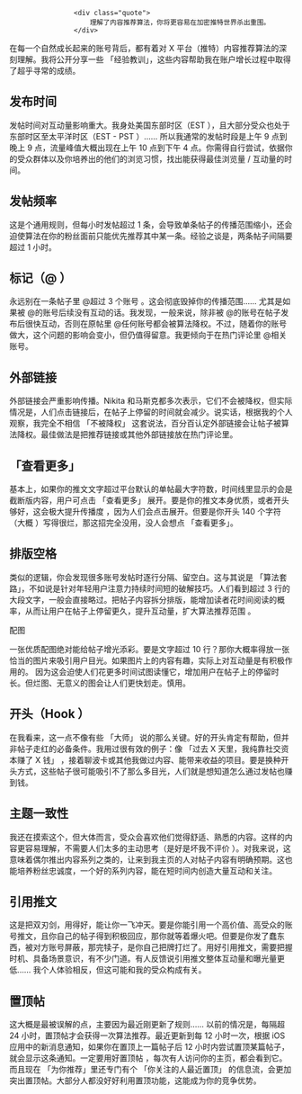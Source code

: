 
                    <div class="quote">
                        理解了内容推荐算法，你将更容易在加密推特世界杀出重围。
                    </div>

<p>在每一个自然成长起来的账号背后，都有着对 X 平台（推特）内容推荐算法的深刻理解。我将公开分享一些 「经验教训」，这些内容帮助我在账户增长过程中取得了超乎寻常的成绩。</p>

<h2>发布时间</h2>

<p>发帖时间对互动量影响重大。我身处美国东部时区（EST ），且大部分受众也处于东部时区至太平洋时区（EST - PST ）&hellip;&hellip; 所以我通常的发帖时段是上午 9 点到晚上 9 点，流量峰值大概出现在上午 10 点到下午 4 点。你需得自行尝试，依据你的受众群体以及你培养出的他们的浏览习惯，找出能获得最佳浏览量 / 互动量的时间。</p>

<h2>发帖频率</h2>

<p>这是个通用规则，但每小时发帖超过 1 条，会导致单条帖子的传播范围缩小，还会迫使算法在你的粉丝面前只能优先推荐其中某一条。经验之谈是，两条帖子间隔要超过 1 小时。</p>

<h2>标记（@ ）</h2>

<p>永远别在一条帖子里 @超过 3 个账号 。这会彻底毁掉你的传播范围&hellip;&hellip; 尤其是如果被 @的账号后续没有互动的话。我发现，一般来说，除非被 @的账号在帖子发布后很快互动，否则在原帖里 @任何账号都会被算法降权。不过，随着你的账号做大，这个问题的影响会变小，但仍值得留意。我更倾向于在热门评论里 @相关账号。</p>

<h2>外部链接</h2>

<p>外部链接会严重影响传播。Nikita 和马斯克都多次表示，它们不会被降权，但实际情况是，人们点击链接后，在帖子上停留的时间就会减少。说实话，根据我的个人观察，我完全不相信 「不被降权」 这套说法，百分百认定外部链接会让帖子被算法降权。最佳做法是把推荐链接或其他外部链接放在热门评论里。</p>

<h2>「查看更多」</h2>

<p>基本上，如果你的推文文字超过平台默认的单帖最大字符数，时间线里显示的会是截断版内容，用户可点击 「查看更多」 展开。要是你的推文本身优质，或者开头够好，这会极大提升传播度 ，因为人们会点击展开。但要是你开头 140 个字符（大概 ）写得很烂，那这招完全没用，没人会想点 「查看更多」。</p>

<h2>排版空格</h2>

<p>类似的逻辑，你会发现很多账号发帖时逐行分隔、留空白。这与其说是 「算法套路」，不如说是针对年轻用户注意力持续时间短的破解技巧。人们看到超过 3 行的大段文字，一般会直接略过。把帖子内容拆分排版，能增加读者花时间阅读的概率，从而让用户在帖子上停留更久，提升互动量，扩大算法推荐范围 。</p>

<p>配图</p>

<p>一张优质配图绝对能给帖子增光添彩。要是文字超过 10 行？那你大概率得放一张恰当的图片来吸引用户目光。如果图片上的内容有趣，实际上对互动量是有积极作用的。 因为这会迫使人们花更多时间试图读懂它，增加用户在帖子上的停留时长。但烂图、无意义的图会让人们更快划走。慎用。</p>

<h2>开头（Hook ）</h2>

<p>在我看来，这一点不像有些 「大师」 说的那么关键。好的开头肯定有帮助，但并非帖子走红的必备条件。我用过很有效的例子：像 「过去 X 天里，我纯靠社交资本赚了 X 钱」 ，接着聊波卡或其他我做过内容、能带来收益的项目。要是换种开头方式，这些帖子很可能吸引不了那么多目光，人们就是想知道怎么通过发帖也赚到钱。</p>

<h2>主题一致性</h2>

<p>我还在摸索这个，但大体而言，受众会喜欢他们觉得舒适、熟悉的内容。这样的内容更容易理解，不需要人们太多的主动思考（是好是坏我不评价 ）。对我来说，这意味着偶尔推出内容系列之类的，让来到我主页的人对帖子内容有明确预期。这也能培养粉丝忠诚度，一个好的系列内容，能在短时间内创造大量互动和关注。</p>

<h2>引用推文</h2>

<p>这是把双刃剑，用得好，能让你一飞冲天。要是你能引用一个高价值、高受众的账号推文，且你自己的帖子得到积极回应，那你就等着爆火吧。但要是你发了蠢东西，被对方账号屏蔽，那完犊子，是你自己把牌打烂了。用好引用推文，需要把握时机、具备场景意识，有不少门道。有人反馈说引用推文整体互动量和曝光量更低&hellip;&hellip; 我个人体验相反，但这可能和我的受众构成有关。</p>

<h2>置顶帖</h2>

<p>这大概是最被误解的点，主要因为最近刚更新了规则&hellip;&hellip; 以前的情况是，每隔超 24 小时，置顶帖才会获得一次算法推荐。最近更新到每 12 小时一次，根据 iOS 应用中的新消息通知，如果你在置顶上一篇帖子后 12 小时内尝试置顶某篇帖子，就会显示这条通知。一定要用好置顶帖 ，每次有人访问你的主页，都会看到它。而且现在 「为你推荐」里还专门有个 「你关注的人最近置顶」 的信息流，会更加突出置顶帖。大部分人都没好好利用置顶功能，这能成为你的竞争优势。</p>

